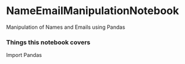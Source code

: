 # NameEmailManipulationNotebook

Manipulation of Names and Emails using Pandas
### Things this notebook covers
Import Pandas

